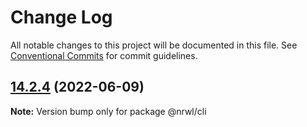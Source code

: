 # Change Log

All notable changes to this project will be documented in this file.
See [Conventional Commits](https://conventionalcommits.org) for commit guidelines.

## [14.2.4](https://github.com/nrwl/nx/compare/14.2.2...14.2.4) (2022-06-09)

**Note:** Version bump only for package @nrwl/cli

